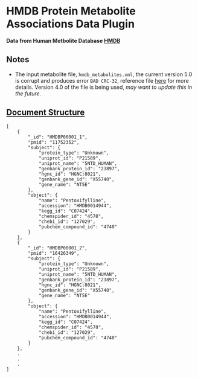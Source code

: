 # HMDB Protein Metabolite Associations Data Plugin
**Data from Human Metbolite Database [HMDB](https://hmdb.ca/downloads)**
  
## Notes  

- The input metabolite file, `hmdb_metabolites.xml`, the current version 5.0 is corrupt and produces error `BAD CRC-32`, reference file [here]() for more details. Version 4.0 of the file is being used, *may want to update this in the future.*  

## <u> Document Structure </u>

```
[
    {
        "_id": "HMDBP00001_1",
        "pmid": "11752352",
        "subject": {
            "protein_type": "Unknown",
            "uniprot_id": "P21589",
            "uniprot_name": "5NTD_HUMAN",
            "genbank_protein_id": "23897",
            "hgnc_id": "HGNC:8021",
            "genbank_gene_id": "X55740",
            "gene_name": "NT5E"
        },
        "object": {
            "name": "Pentoxifylline",
            "accession": "HMDB0014944",
            "kegg_id": "C07424",
            "chemspider_id": "4578",
            "chebi_id": "127029",
            "pubchem_compound_id": "4740"
        }
    },
    {
        "_id": "HMDBP00001_2",
        "pmid": "16426349",
        "subject": {
            "protein_type": "Unknown",
            "uniprot_id": "P21589",
            "uniprot_name": "5NTD_HUMAN",
            "genbank_protein_id": "23897",
            "hgnc_id": "HGNC:8021",
            "genbank_gene_id": "X55740",
            "gene_name": "NT5E"
        },
        "object": {
            "name": "Pentoxifylline",
            "accession": "HMDB0014944",
            "kegg_id": "C07424",
            "chemspider_id": "4578",
            "chebi_id": "127029",
            "pubchem_compound_id": "4740"
        }
    },
    .
    .
    .
]
```